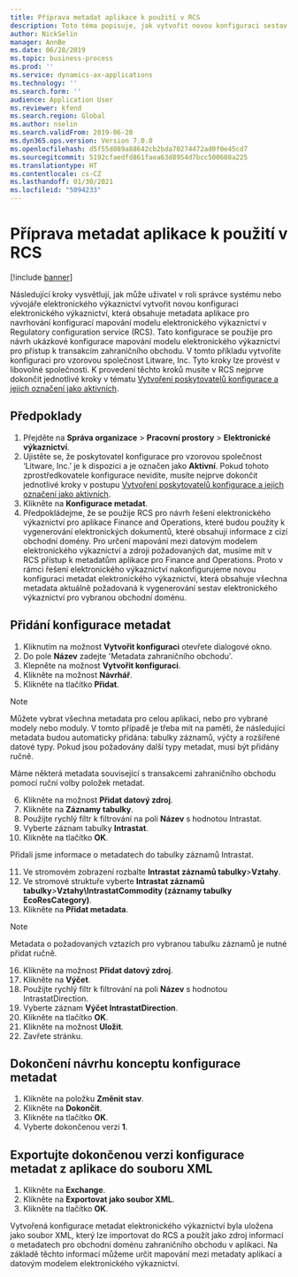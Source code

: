 ```yaml
---
title: Příprava metadat aplikace k použití v RCS
description: Toto téma popisuje, jak vytvořit novou konfiguraci sestav, která obsahuje metadata aplikace.
author: NickSelin
manager: AnnBe
ms.date: 06/28/2019
ms.topic: business-process
ms.prod: ''
ms.service: dynamics-ax-applications
ms.technology: ''
ms.search.form: ''
audience: Application User
ms.reviewer: kfend
ms.search.region: Global
ms.author: nselin
ms.search.validFrom: 2019-06-28
ms.dyn365.ops.version: Version 7.0.0
ms.openlocfilehash: d5f55d089a88642cb2bda70274472ad0f0e45cd7
ms.sourcegitcommit: 5192cfaedfd861faea63d8954d7bcc500608a225
ms.translationtype: HT
ms.contentlocale: cs-CZ
ms.lasthandoff: 01/30/2021
ms.locfileid: "5094233"
---
```

# <a name="prepare-application-metadata-to-be-used-in-rcs"></a>Příprava metadat aplikace k použití v RCS
[!include [banner](../../includes/banner.md)]

Následující kroky vysvětlují, jak může uživatel v roli správce systému nebo vývojáře elektronického výkaznictví vytvořit novou konfiguraci elektronického výkaznictví, která obsahuje metadata aplikace pro navrhování konfigurací mapování modelu elektronického výkaznictví v Regulatory configuration service (RCS). Tato konfigurace se použije pro návrh ukázkové konfigurace mapování modelu elektronického výkaznictví pro přístup k transakcím zahraničního obchodu. V tomto příkladu vytvoříte konfiguraci pro vzorovou společnost Litware, Inc. Tyto kroky lze provést v libovolné společnosti. K provedení těchto kroků musíte v RCS nejprve dokončit jednotlivé kroky v tématu [Vytvoření poskytovatelů konfigurace a jejich označení jako aktivních](er-configuration-provider-mark-it-active-2016-11.md).

## <a name="prerequisites"></a>Předpoklady
1.    Přejděte na **Správa organizace** > **Pracovní prostory** > **Elektronické výkaznictví**. 
2.    Ujistěte se, že poskytovatel konfigurace pro vzorovou společnost ‘Litware, Inc.’ je k dispozici a je označen jako **Aktivní**. Pokud tohoto zprostředkovatele konfigurace nevidíte, musíte nejprve dokončit jednotlivé kroky v postupu [Vytvoření poskytovatelů konfigurace a jejich označení jako aktivních](er-configuration-provider-mark-it-active-2016-11.md). 
3.    Klikněte na **Konfigurace metadat**. 
4.    Předpokládejme, že se použije RCS pro návrh řešení elektronického výkaznictví pro aplikace Finance and Operations, které budou použity k vygenerování elektronických dokumentů, které obsahují informace z cizí obchodní domény. Pro určení mapování mezi datovým modelem elektronického výkaznictví a zdroji požadovaných dat, musíme mít v RCS přístup k metadatům aplikace pro Finance and Operations. Proto v rámci řešení elektronického výkaznictví nakonfigurujeme novou konfiguraci metadat elektronického výkaznictví, která obsahuje všechna metadata aktuálně požadovaná k vygenerování sestav elektronického výkaznictví pro vybranou obchodní doménu. 

## <a name="add-metadata-configuration"></a>Přidání konfigurace metadat 
1.    Kliknutím na možnost **Vytvořit konfiguraci** otevřete dialogové okno. 
2.    Do pole **Název** zadejte 'Metadata zahraničního obchodu'. 
3.    Klepněte na možnost **Vytvořit konfiguraci**. 
4.    Klikněte na možnost **Návrhář**. 
5.    Klikněte na tlačítko **Přidat**. 
  
> [!NOTE]
> Můžete vybrat všechna metadata pro celou aplikaci, nebo pro vybrané modely nebo moduly. V tomto případě je třeba mít na paměti, že následující metadata budou automaticky přidána: tabulky záznamů, výčty a rozšířené datové typy. Pokud jsou požadovány další typy metadat, musí být přidány ručně. 
 
Máme některá metadata související s transakcemi zahraničního obchodu pomocí ruční volby položek metadat. 
  
6.    Klikněte na možnost **Přidat datový zdroj**. 
7.    Klikněte na **Záznamy tabulky**. 
8.    Použijte rychlý filtr k filtrování na poli **Název** s hodnotou Intrastat. 
9.    Vyberte záznam tabulky **Intrastat**. 
10.    Klikněte na tlačítko **OK**.
  
Přidali jsme informace o metadatech do tabulky záznamů Intrastat. 
  
11.    Ve stromovém zobrazení rozbalte **Intrastat záznamů tabulky**\>**Vztahy**. 
12.    Ve stromové struktuře vyberte **Intrastat záznamů tabulky**\>**Vztahy\IntrastatCommodity (záznamy tabulky EcoResCategory)**.     
13.    Klikněte na **Přidat metadata**. 
  
> [!NOTE]
> Metadata o požadovaných vztazích pro vybranou tabulku záznamů je nutné přidat ručně. 
  
16.    Klikněte na možnost **Přidat datový zdroj**. 
17.    Klikněte na **Výčet**. 
18.    Použijte rychlý filtr k filtrování na poli **Název** s hodnotou IntrastatDirection. 
19.    Vyberte záznam **Výčet IntrastatDirection**. 
20.    Klikněte na tlačítko **OK**. 
21.    Klikněte na možnost **Uložit**.  
22.    Zavřete stránku. 
  
## <a name="complete-the-draft-version-of-metadata-configuration"></a>Dokončení návrhu konceptu konfigurace metadat
1.    Klikněte na položku **Změnit stav**. 
2.    Klikněte na **Dokončit**. 
3.    Klikněte na tlačítko **OK**. 
4.    Vyberte dokončenou verzi **1**. 
  
## <a name="export-the-completed-version-of-metadata-configuration-from-application-as-xml-file"></a>Exportujte dokončenou verzi konfigurace metadat z aplikace do souboru XML
1.    Klikněte na **Exchange**. 
2.    Klikněte na **Exportovat jako soubor XML**. 
3.    Klikněte na tlačítko **OK**. 
    
Vytvořená konfigurace metadat elektronického výkaznictví byla uložena jako soubor XML, který lze importovat do RCS a použít jako zdroj informací o metadatech pro obchodní doménu zahraničního obchodu v aplikaci. Na základě těchto informací můžeme určit mapování mezi metadaty aplikací a datovým modelem elektronického výkaznictví.
